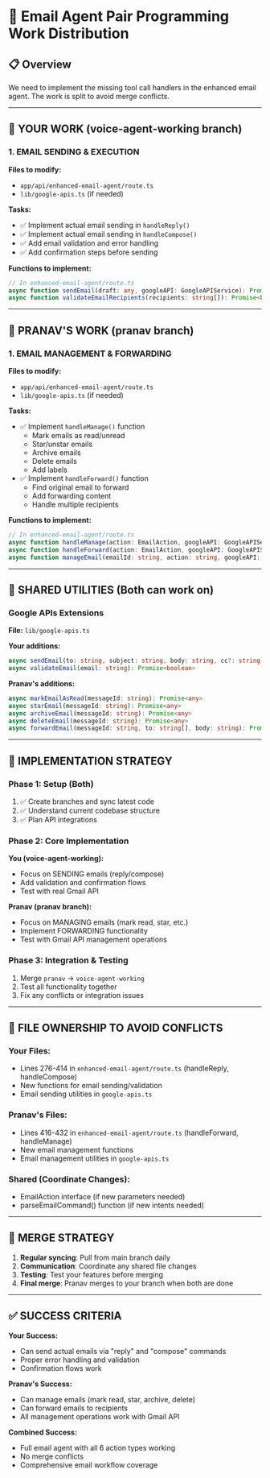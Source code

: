 # 🤝 Email Agent Pair Programming Work Distribution

## 📋 **Overview**
We need to implement the missing tool call handlers in the enhanced email agent. The work is split to avoid merge conflicts.

---

## 🎯 **YOUR WORK (voice-agent-working branch)**

### **1. EMAIL SENDING & EXECUTION**
**Files to modify:**
- `app/api/enhanced-email-agent/route.ts`
- `lib/google-apis.ts` (if needed)

**Tasks:**
- ✅ Implement actual email sending in `handleReply()`
- ✅ Implement actual email sending in `handleCompose()`
- ✅ Add email validation and error handling
- ✅ Add confirmation steps before sending

**Functions to implement:**
```typescript
// In enhanced-email-agent/route.ts
async function sendEmail(draft: any, googleAPI: GoogleAPIService): Promise<any>
async function validateEmailRecipients(recipients: string[]): Promise<boolean>
```

---

## 🎯 **PRANAV'S WORK (pranav branch)**

### **1. EMAIL MANAGEMENT & FORWARDING**
**Files to modify:**
- `app/api/enhanced-email-agent/route.ts`
- `lib/google-apis.ts` (if needed)

**Tasks:**
- ✅ Implement `handleManage()` function
  - Mark emails as read/unread
  - Star/unstar emails
  - Archive emails
  - Delete emails
  - Add labels
- ✅ Implement `handleForward()` function
  - Find original email to forward
  - Add forwarding content
  - Handle multiple recipients

**Functions to implement:**
```typescript
// In enhanced-email-agent/route.ts
async function handleManage(action: EmailAction, googleAPI: GoogleAPIService, userEmail: string)
async function handleForward(action: EmailAction, googleAPI: GoogleAPIService, userEmail: string)
async function manageEmail(emailId: string, action: string, googleAPI: GoogleAPIService): Promise<any>
```

---

## 🔧 **SHARED UTILITIES (Both can work on)**

### **Google APIs Extensions**
**File:** `lib/google-apis.ts`

**Your additions:**
```typescript
async sendEmail(to: string, subject: string, body: string, cc?: string[], bcc?: string[])
async validateEmail(email: string): Promise<boolean>
```

**Pranav's additions:**
```typescript
async markEmailAsRead(messageId: string): Promise<any>
async starEmail(messageId: string): Promise<any>
async archiveEmail(messageId: string): Promise<any>
async deleteEmail(messageId: string): Promise<any>
async forwardEmail(messageId: string, to: string[], body: string): Promise<any>
```

---

## 🚀 **IMPLEMENTATION STRATEGY**

### **Phase 1: Setup (Both)**
1. ✅ Create branches and sync latest code
2. ✅ Understand current codebase structure
3. ✅ Plan API integrations

### **Phase 2: Core Implementation**
**You (voice-agent-working):**
- Focus on SENDING emails (reply/compose)
- Add validation and confirmation flows
- Test with real Gmail API

**Pranav (pranav branch):**
- Focus on MANAGING emails (mark read, star, etc.)
- Implement FORWARDING functionality  
- Test with Gmail API management operations

### **Phase 3: Integration & Testing**
1. Merge `pranav` → `voice-agent-working`
2. Test all functionality together
3. Fix any conflicts or integration issues

---

## 📁 **FILE OWNERSHIP TO AVOID CONFLICTS**

### **Your Files:**
- Lines 276-414 in `enhanced-email-agent/route.ts` (handleReply, handleCompose)
- New functions for email sending/validation
- Email sending utilities in `google-apis.ts`

### **Pranav's Files:**  
- Lines 416-432 in `enhanced-email-agent/route.ts` (handleForward, handleManage)
- New email management functions
- Email management utilities in `google-apis.ts`

### **Shared (Coordinate Changes):**
- EmailAction interface (if new parameters needed)
- parseEmailCommand() function (if new intents needed)

---

## 🔀 **MERGE STRATEGY**

1. **Regular syncing**: Pull from main branch daily
2. **Communication**: Coordinate any shared file changes
3. **Testing**: Test your features before merging
4. **Final merge**: Pranav merges to your branch when both are done

---

## ✅ **SUCCESS CRITERIA**

**Your Success:**
- Can send actual emails via "reply" and "compose" commands
- Proper error handling and validation
- Confirmation flows work

**Pranav's Success:**
- Can manage emails (mark read, star, archive, delete)
- Can forward emails to recipients
- All management operations work with Gmail API

**Combined Success:**
- Full email agent with all 6 action types working
- No merge conflicts
- Comprehensive email workflow coverage
